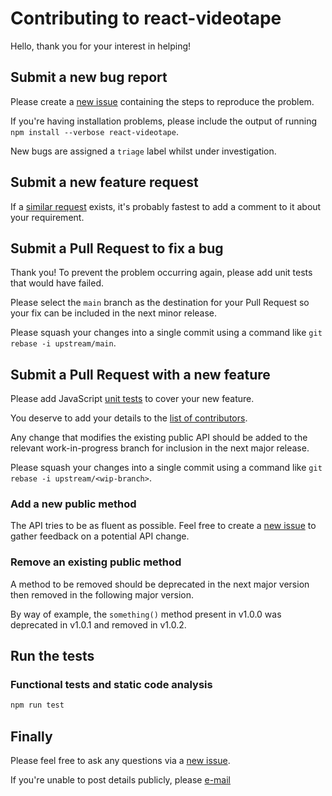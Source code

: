 # Contributing to react-videotape

Hello, thank you for your interest in helping!

## Submit a new bug report

Please create a [new issue](https://github.com/tanishq-singh-2301/react-videotape/issues/new) containing the steps to reproduce the problem.

If you're having installation problems, please include the output of running `npm install --verbose react-videotape`.

New bugs are assigned a `triage` label whilst under investigation.

## Submit a new feature request

If a [similar request](https://github.com/tanishq-singh-2301/react-videotape/labels/enhancement) exists,
it's probably fastest to add a comment to it about your requirement.

## Submit a Pull Request to fix a bug

Thank you! To prevent the problem occurring again, please add unit tests that would have failed.

Please select the `main` branch as the destination for your Pull Request so your fix can be included in the next minor release.

Please squash your changes into a single commit using a command like `git rebase -i upstream/main`.

## Submit a Pull Request with a new feature

Please add JavaScript [unit tests](https://github.com/tanishq-singh-2301/react-videotape/tree/main/test) to cover your new feature.

You deserve to add your details to the [list of contributors](https://github.com/tanishq-singh-2301/react-videotape/blob/main/package.json#L6).

Any change that modifies the existing public API should be added to the relevant work-in-progress branch for inclusion in the next major release.

Please squash your changes into a single commit using a command like `git rebase -i upstream/<wip-branch>`.

### Add a new public method

The API tries to be as fluent as possible.
Feel free to create a [new issue](https://github.com/tanishq-singh-2301/react-videotape/issues/new) to gather feedback on a potential API change.

### Remove an existing public method

A method to be removed should be deprecated in the next major version then removed in the following major version.

By way of example, the `something()` method present in v1.0.0 was deprecated in v1.0.1 and removed in v1.0.2.

## Run the tests

### Functional tests and static code analysis

```sh
npm run test
```

## Finally

Please feel free to ask any questions via a
[new issue](https://github.com/tanishq-singh-2301/react-videotape/issues/new).

If you're unable to post details publicly, please
[e-mail](https://github.com/tanishq-singh-2301/react-videotape/blob/main/package.json#L5)